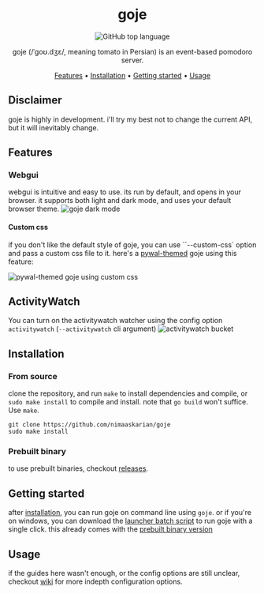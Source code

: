 <div align="center">

# goje
![GitHub top language](https://img.shields.io/github/languages/top/nimaaskarian/goje?color=blue)

goje (/ˈɡoʊ.dʒɛ/, meaning tomato in Persian) is an event-based pomodoro server.

[Features](#features) •
[Installation](#installation) •
[Getting started](#getting-started) •
[Usage](#usage)
</div>

## Disclaimer
goje is highly in development. i'll try my best not to change the current API, but it will inevitably change.

## Features

### Webgui
webgui is intuitive and easy to use. its run by default, and opens in your browser. it supports both light and dark mode, and uses your default browser theme.
![goje dark mode](https://github.com/user-attachments/assets/a31a8e00-22b6-4b6f-87a1-4a7bc8e0851e)


#### Custom css
if you don't like the default style of goje, you can use ``--custom-css` option and pass a custom css file to it.
here's a [pywal-themed](https://github.com/nimaaskarian/goje/wiki/Pywal-integration) goje using this feature:

![pywal-themed goje using custom css](https://github.com/user-attachments/assets/d00fa5cd-ab5d-442f-a195-1b233283b896)



## ActivityWatch
You can turn on the activitywatch watcher using the config option `activitywatch` (`--activitywatch` cli argument) 
![activitywatch bucket](https://github.com/user-attachments/assets/3bd1ffc6-1cc7-4a6a-a110-728ee1823507)

## Installation

### From source
clone the repository, and run `make` to install dependencies and compile, or
`sudo make install` to compile and install. note that `go build` won't suffice.
Use `make`.

```
git clone https://github.com/nimaaskarian/goje
sudo make install
```

### Prebuilt binary
to use prebuilt binaries, checkout [releases](https://github.com/nimaaskarian/goje/releases).

## Getting started
after [installation](#installation), you can run goje on command line using
`goje`. or if you're on windows, you can download the [launcher batch
script](https://github.com/nimaaskarian/goje/blob/master/goje-launcher.bat) to
run goje with a single click. this already comes with the [prebuilt binary
version](#prebuilt-binary)

## Usage
if the guides here wasn't enough, or the config options are still unclear,
checkout [wiki](https://github.com/nimaaskarian/goje/wiki) for more indepth
configuration options.
